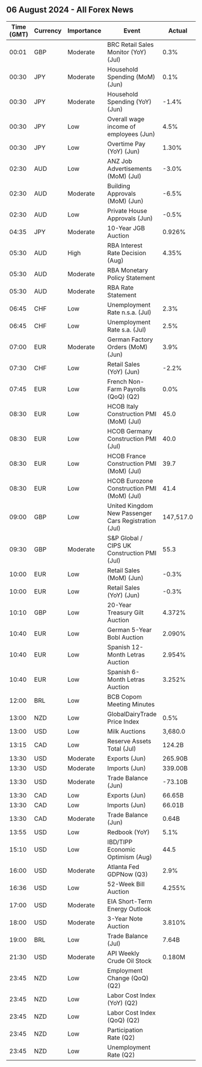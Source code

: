 ## 06 August 2024 - All Forex News

| Time (GMT) | Currency | Importance | Event | Actual | Forecast | Previous |
|------|----------|------------|-------|--------|----------|----------|
| 00:01 | GBP | Moderate | BRC Retail Sales Monitor (YoY) (Jul) | 0.3% | 0.3% | -0.5% |
| 00:30 | JPY | Moderate | Household Spending (MoM) (Jun) | 0.1% | 0.2% | -0.3% |
| 00:30 | JPY | Moderate | Household Spending (YoY) (Jun) | -1.4% | -0.9% | -1.8% |
| 00:30 | JPY | Low | Overall wage income of employees (Jun) | 4.5% | 2.3% | 2.0% |
| 00:30 | JPY | Low | Overtime Pay (YoY) (Jun) | 1.30% |  | 0.90% |
| 02:30 | AUD | Low | ANZ Job Advertisements (MoM) (Jul) | -3.0% |  | -2.7% |
| 02:30 | AUD | Moderate | Building Approvals (MoM) (Jun) | -6.5% | -6.5% | 5.5% |
| 02:30 | AUD | Low | Private House Approvals (Jun) | -0.5% | -0.5% | 1.9% |
| 04:35 | JPY | Moderate | 10-Year JGB Auction | 0.926% |  | 1.091% |
| 05:30 | AUD | High | RBA Interest Rate Decision (Aug) | 4.35% | 4.35% | 4.35% |
| 05:30 | AUD | Moderate | RBA Monetary Policy Statement |  |  |  |
| 05:30 | AUD | Moderate | RBA Rate Statement |  |  |  |
| 06:45 | CHF | Low | Unemployment Rate n.s.a. (Jul) | 2.3% |  | 2.3% |
| 06:45 | CHF | Low | Unemployment Rate s.a. (Jul) | 2.5% | 2.5% | 2.4% |
| 07:00 | EUR | Moderate | German Factory Orders (MoM) (Jun) | 3.9% | 0.4% | -1.7% |
| 07:30 | CHF | Low | Retail Sales (YoY) (Jun) | -2.2% | 0.5% | -0.2% |
| 07:45 | EUR | Low | French Non-Farm Payrolls (QoQ) (Q2) | 0.0% | 0.2% | 0.3% |
| 08:30 | EUR | Low | HCOB Italy Construction PMI (MoM) (Jul) | 45.0 |  | 46.0 |
| 08:30 | EUR | Low | HCOB Germany Construction PMI (Jul) | 40.0 |  | 39.7 |
| 08:30 | EUR | Low | HCOB France Construction PMI (MoM) (Jul) | 39.7 |  | 41.0 |
| 08:30 | EUR | Low | HCOB Eurozone Construction PMI (MoM) (Jul) | 41.4 |  | 41.8 |
| 09:00 | GBP | Low | United Kingdom New Passenger Cars Registration (Jul) | 147,517.0 |  | 179,263.0 |
| 09:30 | GBP | Moderate | S&P Global / CIPS UK Construction PMI (Jul) | 55.3 | 52.5 | 52.2 |
| 10:00 | EUR | Low | Retail Sales (MoM) (Jun) | -0.3% | 0.0% | 0.1% |
| 10:00 | EUR | Low | Retail Sales (YoY) (Jun) | -0.3% | 0.1% | 0.5% |
| 10:10 | GBP | Low | 20-Year Treasury Gilt Auction | 4.372% |  | 4.519% |
| 10:40 | EUR | Low | German 5-Year Bobl Auction | 2.090% |  | 2.390% |
| 10:40 | EUR | Low | Spanish 12-Month Letras Auction | 2.954% |  | 3.372% |
| 10:40 | EUR | Low | Spanish 6-Month Letras Auction | 3.252% |  | 3.411% |
| 12:00 | BRL | Low | BCB Copom Meeting Minutes |  |  |  |
| 13:00 | NZD | Low | GlobalDairyTrade Price Index | 0.5% |  | 0.4% |
| 13:00 | USD | Low | Milk Auctions | 3,680.0 |  | 3,837.0 |
| 13:15 | CAD | Low | Reserve Assets Total (Jul) | 124.2B |  | 122.9B |
| 13:30 | USD | Moderate | Exports (Jun) | 265.90B |  | 262.00B |
| 13:30 | USD | Moderate | Imports (Jun) | 339.00B |  | 337.00B |
| 13:30 | USD | Moderate | Trade Balance (Jun) | -73.10B | -72.50B | -75.00B |
| 13:30 | CAD | Low | Exports (Jun) | 66.65B |  | 63.19B |
| 13:30 | CAD | Low | Imports (Jun) | 66.01B |  | 64.80B |
| 13:30 | CAD | Moderate | Trade Balance (Jun) | 0.64B | -2.00B | -1.61B |
| 13:55 | USD | Low | Redbook (YoY) | 5.1% |  | 4.5% |
| 15:10 | USD | Low | IBD/TIPP Economic Optimism (Aug) | 44.5 | 45.0 | 44.2 |
| 16:00 | USD | Moderate | Atlanta Fed GDPNow (Q3) | 2.9% | 2.5% | 2.5% |
| 16:36 | USD | Low | 52-Week Bill Auction | 4.255% |  | 4.775% |
| 17:00 | USD | Moderate | EIA Short-Term Energy Outlook |  |  |  |
| 18:00 | USD | Moderate | 3-Year Note Auction | 3.810% |  | 4.399% |
| 19:00 | BRL | Low | Trade Balance (Jul) | 7.64B | 7.75B | 6.71B |
| 21:30 | USD | Moderate | API Weekly Crude Oil Stock | 0.180M | 0.850M | -4.495M |
| 23:45 | NZD | Low | Employment Change (QoQ) (Q2) |  | -0.2% | -0.2% |
| 23:45 | NZD | Low | Labor Cost Index (YoY) (Q2) |  | 3.5% | 3.8% |
| 23:45 | NZD | Low | Labor Cost Index (QoQ) (Q2) |  | 0.8% | 0.8% |
| 23:45 | NZD | Low | Participation Rate (Q2) |  | 71.30% | 71.50% |
| 23:45 | NZD | Low | Unemployment Rate (Q2) |  | 4.7% | 4.3% |
